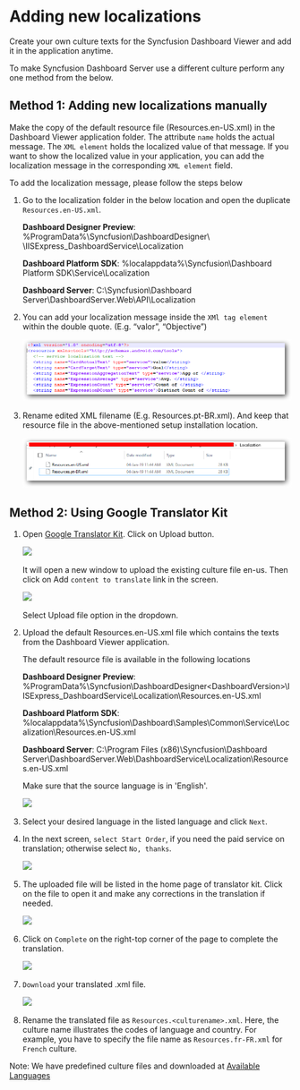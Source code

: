 # Adding new localizations

Create your own culture texts for the Syncfusion Dashboard Viewer and add it in the application anytime.

To make Syncfusion Dashboard Server use a different culture perform any one method from the below.

## Method 1: Adding new localizations manually 

Make the copy of the default resource file (Resources.en-US.xml) in the Dashboard Viewer application folder. The attribute `name` holds the actual message. The `XML element` holds the localized value of that message. If you want to show the localized value in your application, you can add the localization message in the corresponding `XML element` field.

To add the localization message, please follow the steps below

1.	Go to the localization folder in the below location and open the duplicate `Resources.en-US.xml`.

    **Dashboard Designer Preview**: %ProgramData%\Syncfusion\DashboardDesigner\                                                      <Dashboard Version>\IISExpress_DashboardService\Localization

    **Dashboard Platform SDK**: %localappdata%\Syncfusion\Dashboard Platform SDK\Service\Localization

    **Dashboard Server**: C:\Syncfusion\Dashboard Server\DashboardServer.Web\API\Localization

2.	You can add your localization message inside the `XMl tag element` within the double quote. (E.g. “valor”, “Objective”)

    ![](Images/MK1.png)
 
3.	Rename edited XML filename (E.g. Resources.pt-BR.xml). And keep that resource file in the above-mentioned setup installation location.

    ![](Images/MK2.png)

## Method 2: Using Google Translator Kit

1. Open [Google Translator Kit](https://translate.google.com/toolkit). Click on Upload button.

    ![](Images/GTK1.png)

    It will open a new window to upload the existing culture file en-us. Then click on Add `content to translate` link in the screen.

    ![](Images/GTK2.png)

    Select Upload file option in the dropdown.

2. Upload the default Resources.en-US.xml file which contains the texts from the Dashboard Viewer application.

   The default resource file is available in the following locations

   **Dashboard Designer Preview**: %ProgramData%\Syncfusion\DashboardDesigner\<DashboardVersion>\IISExpress_DashboardService\Localization\Resources.en-US.xml

   **Dashboard Platform SDK**: %localappdata%\Syncfusion\Dashboard\Samples\Common\Service\Localization\Resources.en-US.xml

   **Dashboard Server**: C:\Program Files (x86)\Syncfusion\Dashboard Server\DashboardServer.Web\DashboardService\Localization\Resources.en-US.xml

   Make sure that the source language is in 'English'.

   ![](Images/GTK3.png)

3. Select your desired language in the listed language and click `Next`.

4. In the next screen, `select Start Order`, if you need the paid service on translation; otherwise select `No, thanks`.

    ![](Images/GTK4.png)

5. The uploaded file will be listed in the home page of translator kit. Click on the file to open it and make any corrections in the translation if needed.

    ![](Images/GTK5.png)

6. Click on `Complete` on the right-top corner of the page to complete the translation.
   
   ![](Images/GTK6.png)

7. `Download` your translated .xml file.

    ![](Images/GTK7.png)

8. Rename the translated file as `Resources.<culturename>.xml`. Here, the culture name illustrates the codes of language and country. For example, you have to specify the file name as `Resources.fr-FR.xml` for `French` culture.

Note: We have predefined culture files and downloaded at [Available Languages](https://github.com/syncfusion/dashboarddesigner-global/tree/master/Dashboard%20Viewer/Locale)
